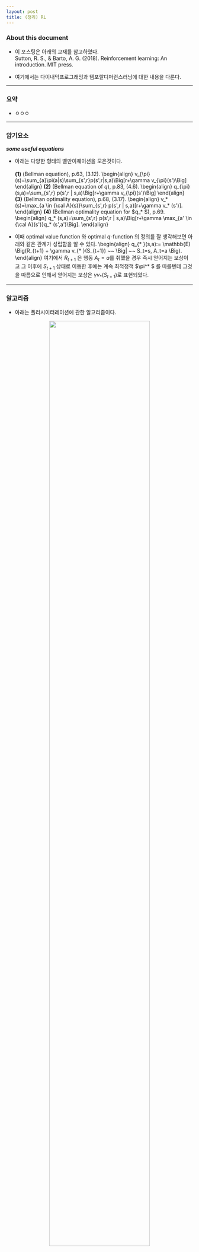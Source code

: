 ```yaml
---
layout: post
title: (정리) RL
---
```


### About this document

- 이 포스팅은 아래의 교재를 참고하였다. <br/>
Sutton, R. S., & Barto, A. G. (2018). Reinforcement learning: An introduction. MIT press.

- 여기에서는 다이내믹프로그래밍과 템포랄디퍼런스러닝에 대한 내용을 다룬다. 

--- 

### 요약

- ㅇㅇㅇ

---

### 암기요소 

***some useful equations***

- 아래는 다양한 형태의 벨만이퀘이션을 모은것이다. <br/><br/>
**(1)** (Bellman equation), p.63, (3.12).
\begin{align}
v_{\pi}(s)=\sum_{a}\pi(a|s)\sum_{s',r}p(s',r|s,a)\Big[r+\gamma v_{\pi}(s')\Big] 
\end{align}
**(2)** (Bellman equation of $q$), p.83, (4.6). 
\begin{align}
q_{\pi}(s,a)=\sum_{s',r} p(s',r | s,a)\Big[r+\gamma v_{\pi}(s')\Big]
\end{align}
**(3)** (Bellman optimality equation), p.68, (3.17). 
\begin{align}
v_* (s)=\max_{a \in {\cal A}(s)}\sum_{s',r} p(s',r | s,a)[r+\gamma v_* (s')]. 
\end{align}
**(4)** (Bellman optimality equation for $q_* $), p.69. 
\begin{align}
q_* (s,a)=\sum_{s',r} p(s',r | s,a)\Big[r+\gamma \max_{a' \in {\cal A}(s')}q_* (s',a')\Big]. 
\end{align}

- 이때 optimal value function 와 optimal $q$-function 의 정의를 잘 생각해보면 아래와 같은 관계가 성립함을 알 수 있다. 
\begin{align}
q_{* }(s,a):= \mathbb{E} \Big(R_{t+1} + \gamma v_{* }(S_{t+1}) ~~ \Big\| ~~ S_t=s, A_t=a \Big). 
\end{align}
여기에서 $R_{t+1}$ 은 행동 $A_t=a$를 취했을 경우 즉시 얻어지는 보상이고 그 이후에 $S_{t+1}$ 상태로 이동한 후에는 계속 최적정책 $\pi^* $ 를 따를텐데 그것을 따름으로 인해서 얻어지는 보상은 $\gamma v_{* }(S_{t+1})$로 표현되었다. 

--- 

### 알고리즘

- 아래는 폴리시이터레이션에 관한 알고리즘이다. <br/>
<figure>	
<center>	
<img src="https://github.com/miruetoto/miruetoto.github.io/blob/master/img/RL/RL43.png?raw=true" height="80%" width="80%">
<figcaption>  [Sutton, p.97, Fig 4.3] 폴리쉬-이터레이션-알고리즘  </figcaption>	
</center>	
</figure>

- 아래는 벨류이터레이션에 관한 알고리즘이다. <br/> 
<figure>	
<center>	
<img src="https://github.com/miruetoto/miruetoto.github.io/blob/master/img/RL/RL45.png?raw=true" height="60%" width="60%">
<figcaption>  [Sutton, p.101, Fig 4.5] 벨류-이터레이션-알고리즘 </figcaption>	
</center>	
</figure>


--- 

### Finite markov decision process 의 기본 구성 

- 설명의 편의를 위해서 아래그림과 같이 $4\times 4$개의 격자가 있는 세계에서 로봇이 움직이는 일반적인 예제를 특정하자. 음영처리된 부분에 도착하면 로봇이 더이상 움직이지 않는다고 가정하자. 참고로 이렇게 일정한 시간이 지나면 언제가 끝이나는 task 를 **에피소드-태스크** 라고 한다. 이 예제를 포함하여 바둑이나 장기와 같은것도 일정한 시간이 지나면 언젠가 끝나기 때문에 **에피소드-테스크** 의 한 예이다. 반대로 시간이 지나도 끝나지 않는 task 를 **컨티뉴잉-태스크** 라고 한다.
<center><img src="https://github.com/miruetoto/miruetoto.github.io/blob/master/img/RL/RL_fig1.png?raw=true" height="60%" width="60%"></center>

- ***state***: $4\times 4$ 격자위에서 로봇이 움직이고 있으므로 로봇이 존재할 수 있는 all possible states 는 총 16개이다. 여기에서 음영처리된 부분에 로봇이 도착하면 task가 종료되는데 이런 특징을 가지는 상태를 *terminal-state* 라고 한다. 일반적으로 시점 $t$에서 가능한 state 들의 집합 ${\cal S}$은 terminal state를 제외한 집합을 고려한다. 즉 이 예제의 경우는 
\begin{align}
{\cal S}:=\Big\\{1,2,\dots,14\Big\\}
\end{align}
이다. 시점 $t+1$에서는 음영부분 즉 terminal-state 까지 고려한 집합을 생각해야 한다. 이런 집합을 기호로 ${\cal S}^+$ 로 표시한다. 이 예제에서는 
\begin{align}
{\cal S}^+:=\Big\\{0,1,2,\dots,14,15\Big\\}
\end{align}
가 된다. 여기에서 $s=0$ 이 나타내는 state는 $s=1$ 옆의 음영이고 $s=15$ 가 의미하는 state 는 $s=14$ 옆의 음영이다. (사실 이정도는 말안해도 센스로 알것이라 생각한다.) 강화학습에서는 주로 2개의 시점 $t$와 $t+1$을 많이 생각한다. 시점 $t$에서의 상태를 $S_t$ 라고 하고 시점 $t+1$에서의 상태를 $S_{t+1}$이라고 한다. 엄밀하게 말하면 $S_t, S_{t+1}$은 모두 확률변수이다. 확률변수의 realization은 $s_t$와 $s_{t+1}$로 표시하는 것이 마땅할것 같은데 편의상 $s,s'$으로 표시한다. 그리고 일반적으로 아래를 가정한다. 
\begin{align}
\begin{cases}
s \in {\cal S} \\\\ \\
s' \in {\cal S}^+
\end{cases}
\end{align}

- ***action***: 로봇이 취할 수 있는 액션을 정의하자. 본디 로봇은 동서남북으로 움직일수 있으므로 로봇이 취할 수 있는 all possible actions은 4가지 행동이다. 따라서 
\begin{align}
{\cal A}=\Big\\{\mbox{up, down, right, left} \Big\\}
\end{align}
다만 경우에 따라서 특정상태에서 취할수 있는 행동에 제약이 있을 수 있다. 가령 예를 들면 위의 예제에서 
\begin{align}
s \in \Big\\{1,2,3,4,7,8,11,12,13,14\Big\\}
\end{align}
인 경우와 같이 가장자리에 위치할 경우 그리드 밖으로 나가게 만드는 action 자체를 금지할 수 있다. 예를 들어서 $s=14$라면 $a=\mbox{down}$ 을 취할 수 없다는 식으로 의미이다. 이처럼 현재시점 $t$에서 가지는 상태 $S_t$에 따라서 액션이 달라질 수 있다. 이런 경우를 매 시점 매 상태마다 취할 수 있는 액션스페이스가 다르니까 ${\cal A}(S_t)$와 같은 기호를 고려 하는 것이 마땅하다. 여기에서 ${\cal A}(S_t)$ 는 상태 $S_t$에서 로봇이 가질 수 있는 모든 액션들의 집합을 의미한다. 즉 
\begin{align}
\begin{cases}
A_t \in {\cal A}(S_t) \\\\ \\
A_{t+1} \in {\cal A}(S_{t+1})
\end{cases}
\end{align}
이다. 혹은 아래처럼 표시하기도 한다. 
\begin{align}
\begin{cases}
a \in {\cal A}(s) \\\\ 
a' \in {\cal A}(s')
\end{cases}
\end{align}

- ***reward***: 액션 $A_t$로 부터 얻어지는 보상을 $R_{t+1}$라고 정의한다. 이 책에서 $t$시점의 행동에 대한 보상은 $t+1$ 에 주어진다고 가정하므로 $R_t$가 아니라 $R_{t+1}$ 로 정의하였다. 받을 수 있는 모든 보상의 집합을 ${\cal R}$이라고 정의하자. 예를 들어서 그리드 밖으로 나가면 $-1$점씩, 그리고 terminal-state에 도달하면 +100점씩, 그외에는 무조건 0점씩 준다고 하면 
\begin{align}
{\cal R}=\Big\\{-1,0,100\Big\\}
\end{align}
이다. 

- 그런데 같은 상태에서 같은 행동을 취해도 다른 보상을 줄 수 있다. (될놈될.. 잘 보면 $R_t$가 랜덤변수임..) 따라서 아래식과 같이 상태 $S_t=s$ 에서 행동 $A_t=a$를 취했을 때 얻는 보상 $R_{t+1}$의 평균과 같은 개념을 생각해 볼 수 있다. 
\begin{align}
r(s,a):= \mathbb{E} \Big( R_{t+1} ~ \Big\|~ S_t=s, A_t=a \Big)
\end{align}
이것을 *expected rewards for (state,action) pairs* 라고 한다. 

- 종종 헷갈리는 것이 $r$과 $r(s,a)$ 이다. 둘은 엄연히 다른데, $r$은 $t+1$시점에서의 보상 $R_{t+1}$의 실현값이고 $r(s,a)$는 given $(s,a)$에서 $R_{t+1}$의 평균값이라는 것이다. 아래식을 관찰하면 차이가 명확해 질 것이다. 
\begin{align}
r(s,a):= \sum_{r \in {\cal R}} r \sum_{s' \in {\cal S}}  p(s',r~\|~ s,a) 
\end{align}
여기에서 $p(s',r~ \| ~ s,a)$는 아래에서 좀더 자세히 설명할 것이다. 별로 어려운것은 없고 말 그대로 $(s,a)$가 given 일때 $(s',r)$가 일어날 확률을 의미한다. 보통 $r(s,a)$는 모두 클리어하게 정의 될 수 있는데 이것은 우리가 MDP를 가정하기 때문이다. 

- ***probability of $(s',r)$ given $(s,a)$***<br/><br/>
환경은 $(s,a)$가 정해지면 $(s',r)$을 던져준다. 이 확률을 $p(s',r ~ \| ~ s,a)$ 라고 한다. 즉 
\begin{align}
p(s',r ~ \| ~ s,a) := Pr\Big( S_{t+1}=s', R_{t+1}=r ~ \Big\| ~ S_t=s, A_t=a \Big).
\end{align}
이다. 위의 확률은 아래와 같은 함수로 해석가능하다. 
\begin{align}
{\bf\tilde  P}: {\cal S} \times {\cal A} \times {\cal R} \times {\cal S}^+  \to [0,1]
\end{align}
이다. 여기에서 **틸드**를 쓰는 이유는 conditionality를 강조하기 위함이다. 아무튼 ${\bf \tilde P}$를 정의하기 위해서는 크기가 
\begin{align}
\Big(\|{\cal S}\|,\|{\cal A}\|,\|{\cal R}\|,\|{\cal S}^+\|\Big)
\end{align}
인 4차원 어레이 혹은 텐서에 각각 $[0,1]$ 사이의 값을 코딩해야 한다. 편의상 이러한 어레이를 ${\bf\tilde  P}[s,a,r,s']$이라고 생각하자. 확률에 $0$값을 줄 수 있다는 것을 이용하면 
\begin{align}
{\bf\tilde  P}: {\cal S}^+ \times {\cal A} \times {\cal R} \times {\cal S}^+ \to [0,1]
\end{align}
이라고 정의해도 괜찮다. 따라서 일반성을 잃지 않고 ${\cal S}^+ = {\cal S}$ 라고 놓아도 무방하다. 
\begin{align}
{\bf\tilde  P}: {\cal S} \times {\cal A} \times {\cal R} \times {\cal S}  \to [0,1]
\end{align}
로 정의할 수 있고 ${\bf\tilde  P}[s,a,r,s']$ 의 차원을 $\Big(\|{\cal S}\|,\|{\cal A}\|,\|{\cal R}\|,\|{\cal S}\|\Big)$ 로 생각해도 무방하다. 그리고 당연하겠지만 given $(s,a)$ 일때 환경이 줄 수 있는 모든 경우의 수 $(r,s')$ 에 대한 확률의 총합은 1 이므로 ${\bf\tilde  P}[s,a,r,s']$ 에서 $(s,a)$를 고정시켜서 나오는 2차원 에러이의 총합도 1 이다. 

- 여기에서 ${\bf\tilde  P}[s,a,r,s']$ 은 **환경*(environment)*** 가 가지고 있는 궁극의 테이블 (혹은 비밀노트?) 라고 보면 된다. 환경이 에이전트에게 주는 모든 종류의 피드백은 ${\bf\tilde  P}[s,a,r,s']$ 에 근거한다. 예를들어 ${\bf\tilde  P}[s,a,r,s']$ 를 이용하면 아래와 같이 상태이동확률 *(state-transition probabilites)* 를 구할 수 있다. 
\begin{align}
p(s'|s,a):= Pr\Big(S_{t+1}=s'~  \Big\| ~ S_t=s, A_t=a \Big)= \sum_{r \in {\cal R}}p(s',r~|~s,a):=P_{ss'}^{a}.
\end{align}
위의 식은 그냥 에레이 ${\bf\tilde P}$ 에서 $r$ 차원을 marginally out 한 것이다. 또한 ${\bf\tilde P}[s,a,r,s']$ 로 부터 *expected rewards for (state,action,next-state) triples* 을 아래와 같이 구할 수 있다. 
\begin{align}
r(s,a,s'):=\mathbb{E}\Big( R_{t+1} ~~ \Big\|  ~~ S_t=s, A_t=a, S_{t+1}=s' \Big)=\frac{\sum_{r \in {\cal R}}rp(s',r|s,a)}{p(s'|s,a)}:=R_{ss'}^{a}.
\end{align}
위에서 정의된 $P_{ss'}^{a}$와 $R_{ss'}^{a}$를 ${\bf\tilde P}[s,a,r,s']$ 를 활용하여 얻어내는 방법 즉 코딩하는 방법도 생각해보자. 노동력 낭비라 생각해서 여기에 답을 쓰진 않겠다. 하지만 한번씩 이렇게 생각해보는 것이 내용을 이해하는데 도움이 될 것이다. (원래 책 읽으면서 자신만의 언어로 잘 바꾸면서 읽어야함) 

- ***policy*** : 환경이 가지고 있는 궁극의 테이블이 ${\bf\tilde P}[s,a,r,s']$ 이라고 언급하였다. 에이전트가 가지는 궁극의 테이블은 무엇인가? 그것은 바로 아래와 같이 정의되는 **폴리쉬*(policy)*** 이다. 
\begin{align}
\pi_t:=\pi_t(a|s):=\mathbb{P}\Big(A_t=a ~ \Big\| ~ S_t=s\Big) \in \Pi.
\end{align}
이건 간단하게 말해서 에이전트가 상태 $S_t=s$ 에서 액션 $A_t=a$ 을 취할 확률을 의미한다. (우리는 MDP를 가정하고 있으므로 앞으로 아래첨자는 생략하여 쓰겠다.) 따라서 polish는 차원이 ${\cal S} \times {\cal A}$ 인 ${\boldsymbol \Pi}[s,a]$ 와 같은 테이블에 $[0,1]$ 사이의 확률값들을 기록한 것으로 생각 할 수 있다. 포스팅 도입부에 소개한 $4\times 4$ 그리드가 있는 예제를 다시 떠올려보자. 에이전트가 $s$에 상관없이 로봇을 동서남북 아무방향이라 랜덤으로 움직이는 폴리쉬를 가지고 있다 가정하면 모든 $16\times 4$ 차원의 테이블에 모두 0.25의 값을 넣은 것과 같다. 즉 모든 $(s,a)$ 에 대하여 
\begin{align}
{\boldsymbol \Pi}[s,a] = 0.25 
\end{align}
와 같이 된다. 

--- 

### Polish Iteration 

- 특정 상태 $s \in {\cal S}$에 대하여 폴리쉬 $\pi^{(1)}(a|s)$가 좋은 폴리쉬인지 나쁜 폴리쉬인지 평가할 수 있다. 여기에서 숫자 1 은 첫번째 폴리쉬라는 의미이다. 엔바이러먼트가 가진 테이블 $p(s',r|s,a)$과는 다르게 에이전트가 가진 테이블 $\pi(a|s)$는 업데이트가 된다. 즉 
\begin{align}
\pi^{(1)}(a|s) \to \pi^{(2)}(a|s) \to .. 
\end{align}
이런식으로 업데이트 하면서 더 좋은 테이블로 점점 수정해 나간다. 폴리쉬 $\pi^{(1)}(a|s)$ 이 좋은 폴리쉬인지 나쁜폴리쉬인지는 어떻게 알 수 있을까? 폴리쉬 $\pi(a|s)$ 가 좋은 폴리쉬인지 나쁜폴리쉬인지 평가하기 위해서는 아래를 계산해야 한다. 
\begin{align}
v_{\pi}(s):=\mathbb{E}_ {\pi} \bigg( \sum_{k=0}^{\infty}\gamma^k R_{t+k+1} \bigg\| S_t=s\bigg).
\end{align}
요걸 **밸류펑션*(value function)*** 이라고 한다. 폴리쉬 $\pi(a|s)$에 대한 밸류펑션 $v_{\pi}(s)$은 폴리쉬 $\pi(a|s)$를 반복하여 썼을때 특정 상태 $s \in {\cal S}$에서 받게 될것이라고 기대되는 보상값(=단기+장기 합쳐서)이라고 해석 할 수 있다. 만약 모든 $s \in {\cal S}$에 대하여 아래가 성립한다면 
\begin{align}
v_{\pi'}(s) > v_{\pi}(s)
\end{align}
폴리쉬 $\pi'(a|s)$ 가 폴리쉬 $\pi(a|s)$ 보다 좋은 폴리쉬라고 생각할 수 있다. 이런식으로 확장하면 더 이상 개선할 수 없는 폴리쉬이 있을텐데 이를 **옵티멀폴리쉬*(optimal policy)*** 라고 하고 기호로는 $\pi^* (a|s)$ 와 같이 쓴다. 좀 더 엄밀하게는 가능한 모든 $\pi(a|s)$ 에 대하여 
\begin{align}
\forall s \in {\cal S}: v_{\pi^* }(s) \geq v_{\pi}(s)
\end{align}
이 성립할때 $\pi^* (a|s)$ 를 옵티멀폴리쉬라고 한다. 

- 앞으로 논의를 편하게 하기위해서 현재 폴리쉬를 $\pi(a|s)$라고 하고 나중 폴리쉬를 $\pi'(a|s)$ 이라고 하자. 그리고 아래를 가정하자. 
\begin{align}
\begin{cases}
\pi^{(1)}(a|s) = \pi(a|s) \\\\ \\ 
\pi^{(2)}(a|s) = \pi'(a|s) \\\\ 
\pi^{(\infty)}(a|s) = \pi^* (a|s) 
\end{cases}
\end{align}
지금까지의 논리를 종합하면 <br/><br/>
**step 1.** 특정 폴리쉬 $\pi$ 에 대한 벨류펑션 $v_{\pi}(s)$ 를 계산하고 (이걸 **폴리쉬-이벨류에이션*(policy evaluation)*** 이라함) <br/>
**step 2.** 폴리쉬 $\pi$를 $\pi'$ 로 업데이트 하는것을 반복하면 (이걸 **폴리쉬-인푸르브먼트*(policy improvement)*** 라고함) <br/><br/>
옵티멀폴리쉬 $\pi^* $ 를 쉽게 찾을 수 있을 것 같다. 이런식으로 폴리쉬-이벨류에이션과 폴리쉬-인푸릅먼트를 반복하여 $\pi^* $ 를 찾아내는 과정을 **폴리쉬-이터레이션 알고리즘*(polish iteration algorithm)*** 이라고 한다. 

- **step 1.** 이제 벨류펑션을 계산하는 방법에 대하여 알아보자. 밸류펑션 $v_{\pi}(s)$를 아날래틱하게 풀기 위해서는 모든 $s \in {\cal S}$에 대하여 아래의 식을 만족하는 $v_{\pi}(s)$ 값을 찾아야 한다. 
\begin{align}
v_{\pi}(s)=\sum_{a}\pi(a|s)\sum_{s',r}p(s',r|s,a)\Big[r+\gamma v_{\pi}(s')\Big] 
\end{align}
이것을 **벨만이퀘이션*(Bellman equation)*** 이라고 한다. 이 벨만이퀘이션은 벨류펑션의 정의로부터 유도가능한데 이 유도과정은 p.63에 나와있다. 식이 직관적으로 이해가능하여 굳이 여기에서 유도하진 않겠다. (심심할때 한번씩 풀어보면 좋을듯) 참고로 벨만방정식을 아날래틱하게 푸는것이 힘들어서 보통 알고리즘으로 풀어낸다. 알고리즘적으로 풀어내는 방법은 수렴할때까지 $k$를 증가시키면서 아래를 반복하는 것이다. 
\begin{align}
v_{\pi}^{(k+1)}(s) \leftarrow \sum_{a}\pi(a|s)\sum_{s',r}p(s',r|s,a)\Big[r+\gamma v_{\pi}^{(k)}(s')\Big] 
\end{align}
이렇게 하면 우리가 원하는 $v_{\pi}(s)$를 찾을 수 있다. 즉 $v_{\pi}^{(k)}(s) \to v_{\pi}(s)$ as $k \to \infty$ 가 성립한다. 요 내용은 Sutton p.78 에 있다. 

- 참고로 아래와 같은 벨만이퀘이션 에서 
\begin{align}
v_{\pi}(s)=\sum_{a}\pi(a|s)\sum_{s',r}p(s',r|s,a)\Big[r+\gamma v_{\pi}(s')\Big] 
\end{align}
뒷부분 $\sum_{s',r}p(s',r|s,a)\Big[r+\gamma v_{\pi}(s')\Big]$ 을 **큐펑션*($q$-function)*** 이라고 한다. 즉 $q_{\pi}(s,a)$는 아래와 같이 정의할 수 있다. 
\begin{align}
q_{\pi}(s,a)=:\mathbb{E}_ {\pi}\Big[R_{t+1}+\gamma v_{\pi} (S_{t+1}) ~\|~ S_t=s, A_t=a \Big] =\sum_{s',r}p(s',r|s,a)\Big[r+\gamma v_{\pi}(s')\Big] 
\end{align}
이것은 상태 $s$ 에서만 액션 $a$를 **강제적으로** 취하고 나머지 상태에서는 팔리쉬 $\pi$를 계속 따를 때 얻어지는 보상의 기대값으로 해석할 수 있다. 

- **step 2.** 이제 $\pi$로 부터 더 나은 팔리쉬 $\pi'$을 찾는 과정을 논의하여 보자. 편의상 $\pi$, $\pi'$ 이 모두 디터미니스틱-팔리쉬(deterministic policy) 라고 하자. 따라서 given $s$에 대하여 항상 같은 action을 취하게 된다. 이 경우 그냥 $\pi(s)=a$ 와 같은 식으로 정의할 수 있다. Sutton의 교재 p.82에 보면 ***policy improvement theorem*** 이라는 것이 있는데 이것은 임의의 두 디터미니스틱-팔리쉬 $\pi$ 와 $\pi'$ 에 대하여 
\begin{align}
\forall s \in {\cal S}: q_{\pi}(s,\pi'(s)) \geq v_{\pi}(s)
\end{align} 
이면 아래가 성립한다는 이론이다. 
\begin{align}
\forall s \in {\cal S}: v_{\pi'}(s) \geq v_{\pi}(s)
\end{align}
증명은 p.83 을 참고하자. 요 이론을 활용하면 $\pi$를 $\pi'$로 업데이트 하기 위해서 즉 $\pi$ 보다 더 나은 $\pi'$를 찾기위해서는 단지 아래를 수행하면 된다는 것을 알 수 있다. <br/><br/>
**(1)** given $\pi$ 일때 밸류펑션 $v_{\pi}(s)$ 을 계산하고 그것을 바탕으로 큐펑션 $q_{\pi}(s,a)$를 구함. <br/>
**(2)** 모든 $s \in {\cal S}$에 대하여 큐펑션을 최대화하는 액션을 구하고 이를 새로운 정책에 반영. 즉 
\begin{align}
\pi'(s) \leftarrow \underset{a}{\operatorname{argmax}} q_{\pi}(s,a).
\end{align}
이러한 방식으로 업데이트 된 팔리쉬 $\pi'$를 **$v_{\pi}$에 대한 그리디팔리쉬*(greedy policy with respect to $v_{\pi}$)*** 라고 한다. 

- 이 과정을 거치면 $\pi$ 보다 더 나은 $\pi'$를 찾을 수 있음은 알겠다. 그래서 위의 과정 step 1,2 를 반복해 더 이상 개선될 수 없는 팔리쉬 $\pi'$를 찾았다고 하자. 즉 모든 $s \in {\cal S}$ 에 대하여 $v_{\pi}(s)=v_{\pi'}(s)$ 가 성립한다고 하자. 이 $\pi'$ 가 옵티멀팔리쉬 $\pi^* $ 라고 주장할 수 있을까? 분명 $\pi' $는 초기 정책에 비해서 업데이트와 업데이트를 거듭하여 구해진 **나름 최적의 값**이지만 이것이 과연 모든 $\pi$ 를 고려하여도 최적일 수 있을까? 결론은 yes 이다. 보충 설명으로 Sutton p.83. 하단에 있는 내용을 풀어 쓰겠다. 우선 $v_{\pi'}(s)$ 는 아래와 같이 쓸 수 있다. 
\begin{align}
v_{\pi'}(s)=\sum_{a}\pi(a|s) q_{\pi'}(s,a)
\end{align}
지금은 디터미니스틱 팔리쉬만 고려하고 있음과 $\pi'(s) = \underset{a}{\operatorname{argmax}} q_{\pi}(s,a)$임을 고려하면 
\begin{align}
v_{\pi'}(s)=q_{\pi'}(s,\pi'(s))
\end{align}
이 된다. $\pi'=\pi$ 라는 사실과 $\pi'(s)$ 의 정의를 이용하면 
\begin{align}
v_{\pi'}(s)=q_{\pi'}(s,\pi'(s))=q_{\pi}(s,\pi'(s))= \max_a q_{\pi}(s,a) = \max_a q_{\pi'}(s,a) 
\end{align}
이 된다. 따라서 
\begin{align}
v_{\pi'}(s) = \max_a \sum_{s',r}p(s',r\|s,a)\Big[r+\gamma v_{\pi'}(s')\Big] 
\end{align}
이 되는데 이것은 Sutton p.68, (3.17) 에서 소개한 **벨만 옵티멀리티 이퀘이션*(Bellman optimality equation)*** 과 같다. 그래서 
\begin{align}
v_{\pi'}=v_{\pi^* }
\end{align}
이 성립한다. 

- 이제 다시 아래의 그리드예제로 돌아오자. 
<br/>
<figure>	
<center>	
<img src="https://github.com/miruetoto/miruetoto.github.io/blob/master/img/RL/RLEX41.png?raw=true" height="70%" width="70%">
<figcaption> [Sutton, p.92] terminal state로 가기전까지 계속 음의보상값 $-1$ 을 받는다. </figcaption>	
</center>	
</figure>
<br/>

- 우선 이 예제의 경우 랜덤팔리쉬에 $\pi$ 에 대하여 폴리쉬-이벨류에이션 한번만 하면 끝난다. 처음에 모든 $s\in {\cal S}$ 에 대하여 $v_{\pi}(s)$ 값에 $0$ 을 넣고 시작하자. 이게 $k=0$ 상태이다. 벨만이퀘이션을 활용하여 한번 업데이트 하면 터미널스테이트를 제외하고 모두 $-1$의 값으로 업데이트 된다. (단기보상+장기보상에서 장기보상은 $0$이고 단기보상은 모두 $-1$ 이므로..) 이게 $k=1$의 상태이다. 이제 $k=2$에서 $s=1$ 에 해당하는 밸류펑션만 연습삼아 구해보자.
\begin{align}
v_{\pi}^{(2)}(1) \leftarrow  \sum_{a}\pi(a|s)\sum_{s',r}p(s',r|s,a)\Big[r+\gamma v_{\pi}^{(1)}(s')\Big] 
\end{align}
우선 상태 $s=1$ 에서 할 수 있는 액션은 $\{\mbox{up, down, left, right}\}$ 이고 그 액션에 대응하여 이동할 수 있는 상태는 $s'=\{1,5,0,2\}$ 이다. 각각의 액션을 할 확률은 모두 $\frac{1}{4}$ 이고 이때 주어지는 단기보상은 모두 $-1$ 장기보상은 
\begin{align}
\Big\\{\gamma v_{\pi}^{(1)}(1), \gamma v_{\pi}^{(1)}(5), \gamma v_{\pi}^{(1)}(0), \gamma v_{\pi}^{(1)}(2) \Big\\} 
\end{align}
가 되고 따라서 
\begin{align}
\\{ -\gamma, -\gamma , 0, -\gamma \\} 
\end{align}
이 된다. 감가율이 없다고 치면 $\gamma=1$로 볼 수 있는데 이때는 상태 $s=1$에서 액션 $\{\mbox{up, down, left, right}\}$ 을 하였을때 얻는 장기보상이 $\{-1,-1,0,-1\}$ 이다. 따라서 
\begin{align}
\sum_{a}\pi(a|s)\sum_{s',r}p(s',r|s,a)\Big[r+\gamma v_{\pi}^{(1)}(s')\Big]  = \frac{3}{4} (-2) + \frac{1}{4} (-1)  = -1.75
\end{align}
가 된다.

- 위의 그리드예제에 폴리쉬이터레이션을 수행한 결과를 살펴보자. 
<br/>
<figure>	
<center>	
<img src="https://github.com/miruetoto/miruetoto.github.io/blob/master/img/RL/RL42.png?raw=true" height="70%" width="70%">
<figcaption> [Sutton, p.93, Fig 4.2]  </figcaption>	
</center>	
</figure>

- 왼쪽 컬럼은 랜덤 팔리쉬에 대한 평가를 위하여 $v_{\pi}(s)$를 업데이트하며 추론한 것이다. 왼쪽 컬럼을 쭉 따라서 내려오는 과정이 step 1. 폴리쉬-이벨류에이션 에 해당하는 것이다. 오른쪽은 그에 대응하는 그리디팔리쉬 이다. 왼쪽의 **맨마지막 로우 ($k=\infty$)** 에서 오른쪽을 구하는과정이 step 2. 폴리쉬-인프룹먼트 이다. 

- ***주의: 맨 마지막 로우를 계산한뒤에만 실제로 폴리쉬-인푸릅먼트를 한다. 그전에 $k=0,1,3,10$ 에 있는 오른쪽 칼럼은 그냥 $v_{\pi}^{(k)}$에 대한 그리디팔리쉬를 보여준것 뿐이지 실제로 업데이트는 하지 않는다. 처음에 이것때문에 헷갈려서 엄청 고생하고 김지수한테 카톡함..*** 

---

### Value Iteration 

- 폴리쉬-이터레이션-알고리즘 보다 빠른것이 **밸류-이터레이션-알고리즘*(value iteration algorithm)*** 이다. 이것은 옵티멀폴리쉬 $\pi^* $ 를 알고 있다면 그에 대응하는 $v_{\pi^* }(s)$를 유추할 수 있듯이 $v_{\pi^* }(s)$를 알면 그에 대응하는 optimal policy $\pi^* $ 를 쉽게 유추할 수 있다 는 점을 이용해서 $v_{\pi^* }$를 먼저 찾은 다음에  $\pi^* $ 를 찾는 전략이다. 이것은 밸류펑션이 폴리쉬를 결정하는데 필요한 모든 정보를 제공하기 때문에 가능한 것이다. 

- polish iteration algorithm 은 정책과 가치함수를 동시에 업데이트 하면서 $(\pi,v_{\pi}(s))$를 동시에 최적화 하지만 value iteration algorithm 은 $v_{\pi}(s)$ 를 먼저 최적화하고 그담에 $\pi$를 찾는다. 그래서 $v_{\pi}(s)$ 만 최적화 하면 되기 때문에 빠르다. 그럼 어떻게 $v_{\pi}(s)$를 최적화하는 것일까? 아이디어는 생각보다 간단하다. 실제예제로 바로 넘어가기 위해서 아까 탐구했던 그리드 예제로 다시 돌아가자. 
<br/>
<figure>	
<center>	
<img src="https://github.com/miruetoto/miruetoto.github.io/blob/master/img/RL/RLEX41.png?raw=true" height="70%" width="70%">
<figcaption> [Sutton, p.92] terminal state로 가기전까지 계속 음의보상값 $-1$ 을 받는다.  </figcaption>	
</center>	
</figure>
<br/>

- 이전예제에서 임의의 랜덤폴리쉬 $\pi$에 대한 가치함수를 계산하였다. 이번 예제의 트릭은 가치함수를 한번 업데이트 할때마다 폴리쉬 $\pi$ 를 조금씩 수정해 나간다는 아이디어 이다. (물론 실제로 수정하진 않음) 우선 $k=0$, $k=1$일 경우는 위의 예제와 동일하다. $k=2$인 경우의 계산이 좀 달라진다. 상태 $s=1$에서 액션 $\{\mbox{up, down, left, right}\}$ 을 하였을때 얻는 장기보상이 $\{-1,-1,0,-1\}$ 이다. 따라서 기존에는 
\begin{align}
\sum_{a}\pi(a|s)\sum_{s',r}p(s',r|s,a)\Big[r+\gamma v_{\pi}^{(1)}(s')\Big]  = \frac{3}{4} (-2) + \frac{1}{4} (-1)  = -1.75
\end{align}
와 같이 업데이트 하였다. 그런데 우리는 이미 상태 $s=1$ 에서는 왼쪽으로 가야는 액션을 취해야 좋다는 것을 $v^{(1)}(s)$ 의 정보로 부터 알아낼 수 있다. 그래서 **탐욕스럽게** 정책 $\pi$를 **따르지 않고** 그 순간 이득을 최대화 하는 값으로 업데이트를 할 수 있다. 즉 
\begin{align}
v_{\pi}^{(2)}(s) \leftarrow \sum_{a}\pi(a|s)\sum_{s',r}p(s',r|s,a)\Big[r+\gamma v_{\pi}^{(1)}(s')\Big] 
\end{align}
가 아니라 
\begin{align}
v_{\pi}^{(2)}(s) \leftarrow \max_a \sum_{s',r}p(s',r|s,a)\Big[r+\gamma v_{\pi}^{(1)}(s')\Big] 
\end{align}
와 같이 업데이트 한다. 

- 여기에서 나같은 노테이션충은 '이건 사실 정책 $\pi$를 따르지 않았으므로 업데이트된 $v_{\pi}^{(2)}(s)$ 는 정책 $\pi$ 에 대한 가치함수가 아니라 그 순간 수정된 정책 (편의상 $\tilde{\pi}$ 라고 하자) 에 대한 가치함수가 된다' 고 주장할 수 있다. 타당한 주장이다. 따라서 굳이 표현하면 이 상황에서는 $v_{\tilde \pi}^{(2)}(s)$ 라고 표현하는것이 맞을것 같다. 즉 
\begin{align}
v_{\tilde\pi}^{(2)}(s) \leftarrow \max_a \sum_{s',r}p(s',r|s,a)\Big[r+\gamma v_{\pi}^{(1)}(s')\Big] 
\end{align}
라고 보는게 맞겠다. 물론 $k=0$일때와 $k=1$일때는 폴리쉬의 변화가 없으므로 그대로 $v_{\pi}^{(1)}(s')$은 맞는 표현이다. 하지만 보는 것 처럼 노테이션이 쓸대없이 엄밀하고 유용하지도 않아서 보통 교재에서는 정책을 특정짓지 않고 아래와 같이 쓰는것 같다. 
\begin{align}
v^{(2)}(s) \leftarrow \max_a \sum_{s',r}p(s',r|s,a)\Big[r+\gamma v_{\pi}^{(1)}(s')\Big] 
\end{align}
이게 훨씬 나은것 같다. 아무튼 이 방법으로 하면 $k=2$ 에서 이미 $s=1$에 대응하는 밸류펑션의 값은 $-1.75$ 이 아니라 $-1$로 바끼게 된다. 

- 이제 다시 헷갈렸던 그 그림으로 돌아와보자. 
<br/>
<figure>	
<center>	
<img src="https://github.com/miruetoto/miruetoto.github.io/blob/master/img/RL/RL42.png?raw=true" height="70%" width="70%">
<figcaption> [Sutton, p.93, Fig 4.2]  </figcaption>	
</center>	
</figure>

- 이 그림에서 폴리쉬-이터레이션은 왼쪽위부터 아래로 쭉 계산하고 (step 1, 폴리쉬-이벨류에이션) 그리고 수렴한뒤에 $v_{\pi}^{(\infty)}$ 에 대한 그리피팔리쉬를 구했다. 즉 위의 그림에서 L형태로 계산이 진행된다. 내가 헷갈렸던 부분은 L형태로 계산을 하지 않고 지그재그식으로 계산하면 더 효율적이지 않나? 라고 생각했기 때문이다. 그리고 이렇게 하는 방식이 바로 벨류-이터레이션-알고리즘이다. 

- 이게 언뜻생각하면 밸류-이터레이션-알고리즘은 현재상태에서 max 가 되는 행동을 취하므로 순간의 이득만 최대화할 뿐 장기이득을 최대화 하지는 못할것 같다. 하지만 그전의 스텝까지 계산한 밸류펑션이 장기이득을 내포하고 있으므로 순간이득에 머물지많은 않는다는 사실을 알 수 있다. 

### Asynchronous Dynamic Programming 

- 벨류-이터레이션과 폴리쉬-이터레이션을 잘 살펴보면 다른 상태의 값을 보고 자신의 값을 업데이트 하는 방식이다. 예를들어서 $k=2$ 인 시점에서 하나의 상태값 $s=1$ 에 대한 밸류펑션을 알기 위해서는 $k=1$ 인 시점에서 $s=1$ 주변의 다른 상태들의 밸류펑션값들이 필요하다. 아무튼 이런 방식을 부스트랩방식이라고 한다. (왜??) 이러한 부스트랩방식에서 중요한것은 $k=2$인 시점을 업데이트 하기 위해서는 $k=1$인 시점에서의 배열만으로 계산해야 한다는 것이다. 따라서 밸류펑션을 저장할 배열이 2개가 필요하다. (과거,현재). 따라서 **인플레이스연산*(in-place)*** 을 하면 안된다. 

- 하지만 이런 규칙을 무시하고 인플레이스 연산을 해보면 어떨까? 이것이 바로 에이-싱크러너스-다이내믹-프로그래밍(Asynchronous Dynamic Programming) 의 아이디어이다. 에이싱크러너스-다이내믹-프로그래밍 에서는 하나의 밸류펑션만 메모리에 저장하고 계속 그걸 업데이트 한다고 보면 된다. 

- 요런방식이 수렴이 안될수도 있을것 같은데 일단 수렴한다고 책에 나와있다. 

--- 

### 몬테카를로 방법

- 몬테카를로 방법의 장점은 (1) 환경모델이 없어도 학습할수 있으며 (2) 환경모델이 마코프성질을 크게 벗어나는 경우에도 성능저하가 심하지 않다는 것이다. 또한 (3) 특정한 상태만 골라서 밸류펑션을 계산할 수 있어 계산량을 줄일 수 있다는 부수적인 장점도 있다. 

- 몬테카를로 방법의 단점은 하나의 에피소드가 끝나서 보상이 결정될때까지 업데이트가 이루어지지 않는다는 단점이 있다. 그래서 에피소드-태스크가 아닌이상 이 방법을 쓸 수 없다. 

--- 

### Sarsa 

- 다이나믹-프로그래밍은 환경정보를 완벽하게 알고 있어야 사용가능한 방법이다. 환경에 대한 정보가 없다면 몬테카를로 방법을 써야한다. 하지만 몬테카를로 방식은 에피소드가 끝날때까지 업데이트가 이루어지지 않아서 컨티뉴잉-태스크에 적합하지 않다. 이 단점을 보완하여 에피소드가 끝나기 전에 업데이트를 하는 방법을 고안하면 좋겠다. 이런 모티브에서 출발한 것이 **템포랄-디퍼런스-러닝*(temporal-difference learning)*** 이다. 

- 템포랄-디퍼런스-러닝 방식에는 **살사*(sarsa)*** 와 **큐러닝*($Q$-learning)*** 이 있다. 다이나믹-프로그래밍의 두 방법인 폴리쉬-이터레이션과 밸류-이터레이션은 밸류펑션을 업데이트 하는 공통점이 있었는데 템포럴-디퍼런스-러닝의 두 방식인 살사와 큐러닝은 큐함수를 업데이트하는 것을 공통점으로 가진다. 

- 이 챕터에서는 템포랄-디퍼런스-러닝 중 하나인 **살사*(sarsa)*** 에 대하여 알아볼 것이다. 살사의 알고리즘은 아래와 같이 동작한다. <br/><br/> 
(1) **s**: (유저) 먼저 특정상태 $s_0$를 랜덤하게 생성한다. <br/>
(2) **a**: (인간) $s_0$에 맞는 적당한 액션 $a_0$를 선택한다. 이때 인간은 $q^{(0)}(s_0,a)$ 를 참조한다. <br/>
(3) **r**: (환경) $(s_0,a_0)$에 따른 보상 $r_1=r(s_0,a_0)$을 준다. 이때 환경은 $p(r\|s_0,a_0)$ 를 참고한다. (그리고 테이블 $p(r\|s_0,a_0)$ 의 값을 인간은 모른다.) <br/>
(4) **s**: (환경) $(s_0,a_0)$에 따라 다음상태 $s_1$을 준다. 이때 환경은 $p(s\|s_0,a_0)$ 를 참고한다. (그리고 테이블 $p(s\|s_0,a_0)$ 의 값을 인간은 모른다.) <br/>
(5) **a**: (인간) $s_1$에 맞는 적당한 액션 $a_1$을 선택한다. 이때 인간은 $q^{(0)}(s_1,a)$ 를 참조한다. <br/>
(6) 위의 결과로 샘플 $(s_0,a_0,r_1,s_1,a_1)$ 을 모으면 이것을 이용하여 아래와 같이 큐펑션을 업데이트 한다. 
\begin{align}
q^{(1)}(s_0,a_0) \leftarrow (1-\rho) q^{(0)}(s_0,a_0) + \rho \left(r_1 + \gamma q^{(0)}(s_1,a_1)\right)
\end{align}
교재에 따라서 위의 식을 아래와 같이 표현하기도 한다. 
\begin{align}
q^{(1)}(s_0,a_0) \leftarrow q^{(0)}(s_0,a_0) + \rho \left(r_1 + \gamma q^{(0)}(s_1,a_1)-q^{(0)}(s_0,a_0) \right)
\end{align}
(7) 에피소드가 끝날때까지 즉 $s' \in {\cal S}^+ - {\cal S}$ 일때까지 위의 과정을 반복한다. <br/>

- 위에서 (2),(5) 의 과정에서 $a$는 각각 
\begin{align}
a_0= \underset{a \in {\cal A}(s_0) }{\operatorname{argmax} }  q^{(0)}(s_1,a), \quad a_1= \underset{a \in {\cal A}(s_1) }{\operatorname{argmax} } q^{(0)}(s_1,a)
\end{align}
에 따라서 실현할 수도 있고 혹은 $\epsilon$-그리디로 실현할 수도 있다. 

- ${\cal S}=\\{1,2,3,4\\}$이라고 하자. ${\cal A}=\\{1,-1\\}$이라고 하자. 각 상태는 1~4까지 1차원으로 있으며 각 상태에서 로봇은 오른쪽으로 1만큼($a=1$) 혹은 왼쪽으로 1만큼($a=-1$) 움직일 수 있다. 상태 3에 가면 1만큼 보상을 받는다. $s=1$에서 왼쪽으로 가는 선택을 하면 그리드 밖으로 나가게 되고 이경우 $-1$의 보상을 받는다. 나머지는 모두 $0$의 보상을 받는다. $q(s,a)$의 도메인은 $3\times 2$ 개의 셀을 가진 테이블로 표현가능하다. 살사알고리즘을 사용하여 $q(s,a)$를 어떻게 업데이트 하는지 생각해보자. $q(s,a)$는 초기에 모두 0으로 셋팅한다. 1) 처음에 상태 $s$를 생성한다. 2) $\epsilon$탐욕에 의해서 $q^{old}(s,a)$로 부터 행동 $a$를 선택한다. 그런데 초기에는 모두 $q(s,a)$이 0이므로 랜덤한 행동을 선택할 것이다. 선택된 행동이 $a=-1$이다. 그러면 $-1$의 보상을 받고 종료된다. 이떼 $q(s,a)$는 아래와 같은 식으로 업데이트 된다. 
\begin{align}
q^{new}(s,a) \leftarrow (1-\rho)q^{old}(s,a) + \rho \left( r(s,a)+\gamma q^{old}(s',a') \right) 
\end{align}
따라서 $q(1,-1)= -1$로 업데이트가 된다. 

- 이제 다시 1) 상태 $s$를 생성한다. 생성된 상태는 또 $s=1$이다. 2) $q(1,-1)=-1$이고 $q(1,1)=0$이므로 탐욕에 의해서 $a=1$인 행동을 선택한다. 3) 상태 2로 가고 보상으로 0을 받는다. 4) 상태2에서는 $q(2,1)=q(2,-1)=0$이므로 또 아무행동이나 선택한다. $a'=1$을 선택하였다. 5) 여기까지 진행하면 샘플 $(s,a,r,s',a')=(1,1,0,2,1)$이 수집된다. $(s,a)=(1,1)$에서의 업데이트를 하자. 
\begin{align}
q^{new}(1,1) \leftarrow (1-\rho)q^{old}(1,1)+ \rho \left( r(1,1)+\gamma q^{old}(2,1) \right)
\end{align}
여기에서 $q^{old}(1,1)=0$, $r(1,1)=0$, $q^{old}(2,1)=0$이므로 $q^{new}(1,1)=0$으로 된다. (그니까 여기서는 업데이트는 일어나지 않았음) 

- 아직 에피소드가 끝난것이 아니다. $(s,a)=(2,1)$에 대한 업데이트도 해야한다. 보상은 $r(2,1)=0$을 받을 것이고 편의상 $s'=3$에서 (운좋게) $a'=1$을 선택했다고 하자. 샘플은 $(s,a,r,s',a')=(2,1,0,3,1)$이다. $q^{new}(2,1)=0$이 될 것이다. 그리고 $q^{new}(3,1)=1$이 된다. 이제 $q(s,a)$는 아래와 같다. <br/><br/>
  1. $q(1,-1)=-1$, $q(1,1)=0$. 
  2. $q(2,-1)=0$, $q(2,1)=0$. 
  3. $q(3,-1)=0$, $q(3,1)=1$. <br/>
<br/>

- 에피소드를 더 만들어보자. $s=2$를 만들면 $(s,a)=(2,-1)$ 혹은 $(s,a)=(2,1)$중에 하나의 행동을 할것이다. 만약에 $(s,a)=(2,-1)$을 한다면 보상으로 0을 받고 $(s',a')=(1,1)$이 만들어져서 다시 $s=2$상태로 올 것이다. 이때 $q(2,-1)=0$으로 업데이트된다. 만약에 $(s,a)=(2,1)$을 선택하면 보상으로 0을 받고 $(s',a')=(3,1)$이 만들어진다. $q(3,1)=1$이므로 $q(2,1)=\gamma$로 업데이트 된다. 따라서 최종적인 수렴결과는 아래와 같다. <br/><br/>
  1. $q(1,-1)=-1$, $q(1,1)=0$.
  2. $q(2,-1)=0$, $q(2,1)=\gamma$.
  3. $q(3,-1)=0$, $q(3,1)=1$. <br/>
<br/>

### $Q$-learning 

- 살사의 약점은 무엇인가? $a_t$를 매우 적절하게 선택하여도 (탐험에 의해서) $a_{t+1}$가 잘못선택되면 $q(s_t,a_t)$의 값도 같이 낮아진다는 것이다. 따라서 $q(s_t,a_t)$의 값이 낮은 원인이 1) $a_t$가 잘못되었는지 2) $a_{t+1}$이 잘못되었는지 알 수 없다는 것이다. 이 한계를 극복한게 Q러닝인데 Q러닝은 아래의 식을 통하여 $q(s_t,a_t)$를 업데이트한다. 
\begin{align}
q(s_t,a_t) \leftarrow (1-\rho) q(s_t,a_t) + \rho \left(r(s_t,a_t) + \gamma \max \\{q(s_{t+1},a[1]),\dots,q(s_{t+1},a[4])\\}\right)
\end{align}
이렇게 되면 $s_{t+1}$에서의 잘못된 선택 $a_{t+1}$에 의해서 $q(s,a)$가 낮아질 일이 없다. 즉 $q(s,a)$는 오로지 $s_t$시점에서 행동한 액션 $a_t$에 대한 패널티가 된다. 요런방식을 off-polish방식이라고 한다. 
 

--- 

### DQN

- 강화학습의 문제는 $q(s,a)$를 잘 구하면 게임이 끝난다고 하였다. 그리드 세계에서는 $(s,a)$의 조합수가 유한하기 때문에 모든 조합수에 대한 단+장기보상을 조사하면 되었다. 그런데 $(s,a)$의 조합수가 무궁무진하다면? 가령 예를 들면 로봇이 $(0,0)$, $(0,1)$이런곳에만 위치할 수 있는 것이 아니고 $(0,3.45)$와 같은 곳에도 위치할 수 있다면?? $(s,a)$의 모든 조합수를 표시할 테이블을 만들수도 없거니와 설령 만든다 해도 그 테이블에 있는 모든상태에 대해서 테이블의 값을 업데이트 하는건 너무나 멍청한 짓이다. 하지만 모든 $s \in [0,1] \times [0,1]$에 대하여 보상값을 기록하겠다는 생각을 버리면 의외로 문제가 간단하다. 바로 함수의 근사를 이용하는 것이다. 

- 아까 살사알고리즘을 활용하여 $q: {\cal S}\times {\cal A} \rightarrow \mathbb{R}$를 알아보았다. 이제 DNN을 활용하여 $q(s,a)$를 찾는 방
법을 고려하여 보자. 레이어를 1개만 쌓는다면 모델은 $q(s,a)=f(s w_1+a w_2)$와 같은 꼴이 될것이다. loss를 아래와 같이 준다. 
\begin{align}
\left(q(s_t,a_t) - r(s_t,a_t)+\gamma q(s_{t+1},a_{t+1})\right)^2
\end{align}
이런식으로 설계를 하자. 살사알고리즘에서 활용한 예제를 다시 복귀시켜보자. <br/><br/>
  1. 일단 $q(s,a)=0$으로 셋팅한다. 
  2. $(s,a)=(1,-1)$상황에서 보상 $r(1,-1)=-1$로 받고 종료됨. 다음상태없음. <br/>
<br/>

- 우선 여기까지 진행이되면 
\begin{align}
(q(1,-1) - r(1,-1))^2
\end{align}
를 최소화 하기 위해서 $q(1,-1)\approx 1$인 곡면 $f(s w_1+a w_2)$을 DNN이 찾기위해서 노력한다. 곡면이 구해지면 $q(s,a)$를 업데이트하고 다시 샘플을 얻는다. 

- 지금은 $q: {\cal S} \times {\cal A} \rightarrow \mathbb{R}$을 근사한다고 생각하였지만 $q : {\cal S} \rightarrow {\cal A} \times \mathbb{R}$을 근사한다고 생각할 수 도 있다. (왜 인지 모르겠지만 이렇게 한다고 한다.) 즉 DNN은 각 입력에 $s \in {\cal S}$대하여 액션 $a \in {\cal A}$와 그 액션에 해당하는 큐함수값 $q(s,a)$를 반환한다고 생각할 수 도 있다. 다시 위의 예제를 떠올려보자. 2번의 에피소드를 돌렸고 4개의 샘플을 모았다. 지금까지 샘플은 아래와 같다. <br/><br/> 
  1. $(s,a,r,s',a')=(1,-1,-1,d,d)$. 
  2. $(s,a,r,s',a')=(1,1,0,2,1)$.
  3. $(s,a,r,s',a')=(2,1,0,3,1)$.
  4. $(s,a,r,s',a')=(3,1,1,d,d)$.<br/>
<br/>

- 처음부터 생각하여 보자. 이 경우 DNN노드의 입력은 $s$이다. 즉 1차원의 값을 입력으로 받는다. 출력은 2차원이다. 따라서 최종적인 유닛은 2개이어야 한다. 레이어를 2개쌓고 처음에는 유닛을 3개 그담에는 유닛을 2개만 만들자. 따라서 첫번째 레이어에서는 가중치매트릭스를 $W1_ {1 \times 3}$ 와 같이 정의하고 두번째 레이어에서는 가중치매트릭스를 $W2_ {3 \times 2}$와 같이 정의한다. 활성화 함수 $f$는 렐루를 쓴다. 구조는 아래와 같다. <br/><br/>
  1. $y[i,1]=f(w2[1,1]f(w1[1]s[1])+w2[2,1]f(w1[2]s[1])+w2[3,1]f(w1[3]s[1])$
  2. $y[i,2]=f(w2[1,2]f(w1[1]s[1])+w2[2,2]f(w1[2]s[1])+w2[3,2]f(w1[3]s[1])$ <br/><br/>

-
